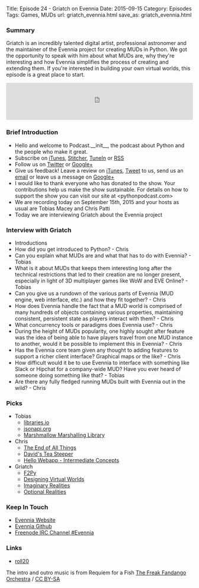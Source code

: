 Title: Episode 24 - Griatch on Evennia
Date: 2015-09-15
Category: Episodes
Tags: Games, MUDs
url: griatch_evennia.html
save_as: griatch_evennia.html

### Summary
Griatch is an incredibly talented digital artist, professional astronomer and the maintainer of the Evennia project for creating MUDs in Python. We got the opportunity to speak with him about what MUDs are, why they're interesting and how Evennia simplifies the process of creating and extending them. If you're interested in building your own virtual worlds, this episode is a great place to start.

<iframe id="audio_iframe" src="http://www.podbean.com/media/player/7ftz6-5906dd?from=yiiadmin&skin=103&postId=5834461&download=1&share=1&fonts=Helvetica&auto=0" height="100" width="100%" frameborder="0" scrolling="no" data-name="pb-iframe-player"></iframe>

### Brief Introduction
- Hello and welcome to Podcast.\_\_init\_\_, the podcast about Python and the people who make it great.
- Subscribe on [iTunes](https://itunes.apple.com/us/podcast/podcast.-init/id981834425?mt=2&uo=6&at=&ct=), [Stitcher](http://www.stitcher.com/s?fid=64838&refid=stpr), [TuneIn](http://tunein.com/embed/follow/p726240/#) or [RSS](http://podcastinit.podbean.com/feed/)
- Follow us on [Twitter](https://twitter.com/Podcast__init__) or [Google+](https://plus.google.com/+Podcastinit-the-python-podcast)
- Give us feedback! Leave a review on [iTunes](https://itunes.apple.com/us/podcast/podcast.-init/id981834425?mt=2&uo=6&at=&ct=), [Tweet](https://twitter.com/Podcast__init__) to us, send us an [email](mailto:hosts@podcastinit.com) or leave us a message on [Google+](https://plus.google.com/+Podcastinit-the-python-podcast)
- I would like to thank everyone who has donated to the show. Your contributions help us make the show sustainable. For details on how to support the show you can visit our site at <pythonpodcast.com>
- We are recording today on September 15th, 2015 and your hosts as usual are Tobias Macey and Chris Patti
- Today we are interviewing Griatch about the Evennia project

### Interview with Griatch
- Introductions
- How did you get introduced to Python? - Chris
- Can you explain what MUDs are and what that has to do with Evennia? - Tobias
- What is it about MUDs that keeps them interesting long after the technical restrictions that led to their creation are no longer present, especially in light of 3D multiplayer games like WoW and EVE Online? - Tobias
- Can you give us a rundown of the various parts of Evennia (MUD engine, web interface, etc.) and how they fit together? - Chris
- How does Evennia handle the fact that a MUD world is comprised of many hundreds of objects containing various properties, maintaining consistent, persistent state as players interact with them? - Chris
- What concurrency tools or paradigms does Evennia use? - Chris
- During the height of MUDs popularity, one highly sought after feature was the idea of being able to have players travel from one MUD instance to another, would it be possible to implement this in Evennia? - Chris
- Has the Evennia core team given any thought to adding features to support a richer client interface? Graphical maps or the like? - Chris
- How difficult would it be to use Evennia to interface with something like Slack or Hipchat for a company-wide MUD? Have you ever heard of someone doing something like that? - Tobias
- Are there any fully fledged running MUDs built with Evennia out in the wild? - Chris

### Picks
- Tobias
    - [libraries.io](https://libraries.io/)
    - [jsonapi.org](http://jsonapi.org/)
    - [Marshmallow Marshalling Library](http://marshmallow.readthedocs.org/en/latest/)
- Chris
    - [The End of All Things](http://amzn.to/1gpbw41)
    - [David's Tea Steeper](https://www.davidstea.com/ca_en/36oz-steeper)
    - [Hello Webapp - Intermediate Concepts](https://www.kickstarter.com/projects/1868398473/hello-web-app-intermediate-concepts)
- Griatch
    - [F2Py](https://sysbio.ioc.ee/projects/f2py2e/)
    - [Designing Virtual Worlds](http://amzn.to/1gpbOrx)
    - [Imaginary Realities](http://journal.imaginary-realities.com/)
    - [Optional Realities](http://optionalrealities.com/)

### Keep In Touch
- [Evennia Website](http://www.evennia.com)
- [Evennia Github](http://github.com/evennia/evennia)
- [Freenode IRC Channel #Evennia](http://irclogs.jackgrigg.com/irc.freenode.net/evennia/today)

### Links
- [roll20](https://roll20.net/)

The intro and outro music is from Requiem for a Fish [The Freak Fandango Orchestra](http://freemusicarchive.org/music/The_Freak_Fandango_Orchestra/)  / [CC BY-SA](http://creativecommons.org/licenses/by-sa/3.0/)
